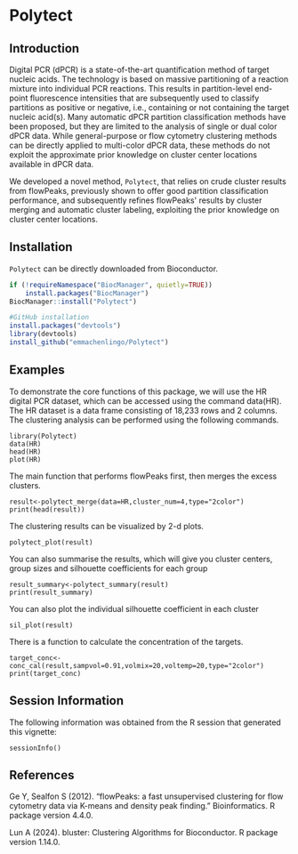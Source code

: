 # Polytect

## Introduction
Digital PCR (dPCR) is a state-of-the-art quantification method of target nucleic acids. The technology is based on massive partitioning of a reaction mixture into individual PCR reactions. This results in partition-level end-point fluorescence intensities that are subsequently used to classify partitions as positive or negative, i.e., containing or not containing the target nucleic acid(s). Many automatic dPCR partition classification methods have been proposed, but they are limited to the analysis of single or dual color dPCR data. While general-purpose or flow cytometry clustering methods can be directly applied to multi-color dPCR data, these methods do not exploit the approximate prior knowledge on cluster center locations available in dPCR data.

We developed a novel method, `Polytect`, that relies on crude cluster results from flowPeaks, previously shown to offer good partition classification performance, and subsequently refines flowPeaks' results by cluster merging and automatic cluster labeling, exploiting the prior knowledge on cluster center locations.


## Installation
`Polytect` can be directly downloaded from Bioconductor.

```r
if (!requireNamespace("BiocManager", quietly=TRUE))
    install.packages("BiocManager")
BiocManager::install("Polytect")

#GitHub installation
install.packages("devtools")
library(devtools)
install_github("emmachenlingo/Polytect")
```

## Examples
To demonstrate the core functions of this package, we will use the HR digital PCR dataset, which can be accessed using the command data(HR). The HR dataset is a data frame consisting of 18,233 rows and 2 columns. The clustering analysis can be performed using the following commands.

```{r load package and data,warning=FALSE, message=FALSE}
library(Polytect)
data(HR)
head(HR)
plot(HR)
```

The main function that performs flowPeaks first, then merges the excess clusters.
```{r merge the data,warning=FALSE, message=FALSE}
result<-polytect_merge(data=HR,cluster_num=4,type="2color")
print(head(result))
```


The clustering results can be visualized by 2-d plots.
```{r plot the data,warning=FALSE, message=FALSE}
polytect_plot(result)
```
You can also summarise the results, which will give you cluster centers, group sizes and silhouette coefficients for each group
```{r summarise the results,warning=FALSE, message=FALSE}
result_summary<-polytect_summary(result)
print(result_summary)
```

You can also plot the individual silhouette coefficient in each cluster
```{r plot sil coefs,warning=FALSE, message=FALSE}
sil_plot(result)
```

There is a function to calculate the concentration of the targets.
```{r calculate the conc, warning=FALSE, message=FALSE}
target_conc<-conc_cal(result,sampvol=0.91,volmix=20,voltemp=20,type="2color")
print(target_conc)
```

## Session Information

The following information was obtained from the R session that generated this vignette:

```{r session_info, eval = FALSE}
sessionInfo()
```

## References

Ge Y, Sealfon S (2012). “flowPeaks: a fast unsupervised clustering for flow cytometry data via K-means and density peak finding.” Bioinformatics. R package version 4.4.0.

Lun A (2024). bluster: Clustering Algorithms for Bioconductor. R package version 1.14.0.
